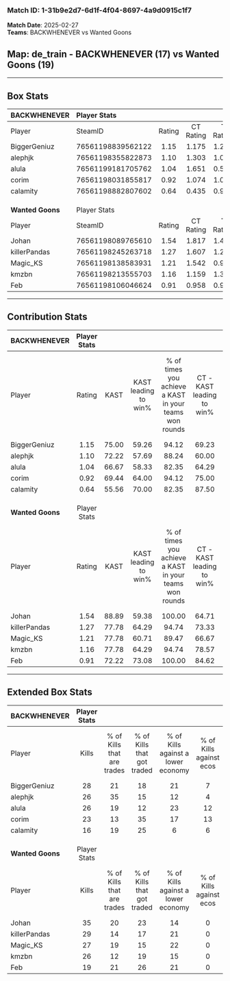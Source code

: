 ### Match ID: 1-31b9e2d7-6d1f-4f04-8697-4a9d0915c1f7  
**Match Date**: 2025-02-27  
**Teams**: BACKWHENEVER vs Wanted Goons  

## **Map**: de_train - BACKWHENEVER (17) vs Wanted Goons (19)  
---  

## Box Stats  

| **BACKWHENEVER** | Player Stats      |        |           |          |       |       |       |         |        |      |     |
| :- | :- | :-: | :-: | :-: | :-: | :-: | :-: | :-: | :-: | :-: | :-: |
| Player           | SteamID           | Rating | CT Rating | T Rating | KAST  |  ADR  | Kills | Assists | Deaths | K/D  | HS% |
| BiggerGeniuz     | 76561198839562122 |  1.15  |   1.175   |  1.282   | 75.00 | 72.2  |  28   |    4    |   25   | 1.12 | 28  |
| alephjk          | 76561198355822873 |  1.10  |   1.303   |  1.023   | 72.22 | 72.9  |  26   |   10    |   25   | 1.04 | 57  |
| alula            | 76561199181705762 |  1.04  |   1.651   |  0.550   | 66.67 | 83.3  |  26   |    5    |   28   | 0.93 | 61  |
| corim            | 76561198031855817 |  0.92  |   1.074   |  1.092   | 69.44 | 74.7  |  23   |    7    |   31   | 0.74 | 65  |
| calamity         | 76561198882807602 |  0.64  |   0.435   |  0.929   | 55.56 | 57.6  |  16   |    6    |   28   | 0.57 | 50  |
|                  |                   |        |           |          |       |       |       |         |        |      |     |
|                  |                   |        |           |          |       |       |       |         |        |      |     |
|                  |                   |        |           |          |       |       |       |         |        |      |     |
| **Wanted Goons** | Player Stats      |        |           |          |       |       |       |         |        |      |     |
| Player           | SteamID           | Rating | CT Rating | T Rating | KAST  |  ADR  | Kills | Assists | Deaths | K/D  | HS% |
| Johan            | 76561198089765610 |  1.54  |   1.817   |  1.403   | 88.89 | 110.7 |  35   |   11    |   27   | 1.30 | 48  |
| killerPandas     | 76561198245263718 |  1.27  |   1.607   |  1.237   | 77.78 | 86.0  |  29   |    5    |   23   | 1.26 | 24  |
| Magic_KS         | 76561198138583931 |  1.21  |   1.542   |  0.968   | 77.78 | 73.1  |  27   |    9    |   22   | 1.23 | 59  |
| kmzbn            | 76561198213555703 |  1.16  |   1.159   |  1.333   | 77.78 | 83.3  |  26   |    8    |   26   | 1.00 | 50  |
| Feb              | 76561198106046624 |  0.91  |   0.958   |  0.980   | 72.22 | 57.9  |  19   |    2    |   22   | 0.86 | 47  |
---  

## Contribution Stats  

| **BACKWHENEVER** | Player Stats |       |                      |                                                        |                           |                                                             |                          |                                                            |
| :- | :-: | :-: | :-: | :-: | :-: | :-: | :-: | :-: |
| Player           |    Rating    | KAST  | KAST leading to win% | % of times you achieve a KAST in your teams won rounds | CT - KAST leading to win% | CT - % of times you achieve a KAST in your teams won rounds | T - KAST leading to win% | T - % of times you achieve a KAST in your teams won rounds |
| BiggerGeniuz     |     1.15     | 75.00 |        59.26         |                         94.12                          |           69.23           |                            90.00                            |          50.00           |                           100.00                           |
| alephjk          |     1.10     | 72.22 |        57.69         |                         88.24                          |           60.00           |                            90.00                            |          54.55           |                           85.71                            |
| alula            |     1.04     | 66.67 |        58.33         |                         82.35                          |           64.29           |                            90.00                            |          50.00           |                           71.43                            |
| corim            |     0.92     | 69.44 |        64.00         |                         94.12                          |           75.00           |                            90.00                            |          53.85           |                           100.00                           |
| calamity         |     0.64     | 55.56 |        70.00         |                         82.35                          |           87.50           |                            70.00                            |          58.33           |                           100.00                           |
|                  |              |       |                      |                                                        |                           |                                                             |                          |                                                            |
|                  |              |       |                      |                                                        |                           |                                                             |                          |                                                            |
|                  |              |       |                      |                                                        |                           |                                                             |                          |                                                            |
| **Wanted Goons** | Player Stats |       |                      |                                                        |                           |                                                             |                          |                                                            |
| Player           |    Rating    | KAST  | KAST leading to win% | % of times you achieve a KAST in your teams won rounds | CT - KAST leading to win% | CT - % of times you achieve a KAST in your teams won rounds | T - KAST leading to win% | T - % of times you achieve a KAST in your teams won rounds |
| Johan            |     1.54     | 88.89 |        59.38         |                         100.00                         |           64.71           |                           100.00                            |          53.33           |                           100.00                           |
| killerPandas     |     1.27     | 77.78 |        64.29         |                         94.74                          |           73.33           |                           100.00                            |          53.85           |                           87.50                            |
| Magic_KS         |     1.21     | 77.78 |        60.71         |                         89.47                          |           66.67           |                            90.91                            |          53.85           |                           87.50                            |
| kmzbn            |     1.16     | 77.78 |        64.29         |                         94.74                          |           78.57           |                           100.00                            |          50.00           |                           87.50                            |
| Feb              |     0.91     | 72.22 |        73.08         |                         100.00                         |           84.62           |                           100.00                            |          61.54           |                           100.00                           |
---  

## Extended Box Stats  

| **BACKWHENEVER** | Player Stats |                            |                            |                                    |                         |                              |                                 |        |                             |                                     |                          |                               |                            |
| :- | :-: | :-: | :-: | :-: | :-: | :-: | :-: | :-: | :-: | :-: | :-: | :-: | :-: |
| Player           |    Kills     | % of Kills that are trades | % of Kills that got traded | % of Kills against a lower economy | % of Kills against ecos | % of Kills that are flawless | % of Kills that are close duels | Deaths | % of Deaths that get traded | % of Deaths against a lower economy | % of Deaths against ecos | % of Deaths that are flawless | % of Deaths that are close |
| BiggerGeniuz     |      28      |             21             |             18             |                 21                 |            7            |              71              |                7                |   25   |             20              |                  8                  |            0             |              96               |             0              |
| alephjk          |      26      |             35             |             15             |                 12                 |            4            |              73              |                4                |   25   |             16              |                 12                  |            4             |              60               |             4              |
| alula            |      26      |             19             |             12             |                 23                 |           12            |              50              |                8                |   28   |             14              |                  7                  |            0             |              68               |             7              |
| corim            |      23      |             13             |             35             |                 17                 |           13            |              57              |               22                |   31   |             35              |                 16                  |            6             |              61               |             3              |
| calamity         |      16      |             19             |             25             |                 6                  |            6            |              50              |                6                |   28   |             11              |                  7                  |            0             |              54               |             11             |
|                  |              |                            |                            |                                    |                         |                              |                                 |        |                             |                                     |                          |                               |                            |
|                  |              |                            |                            |                                    |                         |                              |                                 |        |                             |                                     |                          |                               |                            |
|                  |              |                            |                            |                                    |                         |                              |                                 |        |                             |                                     |                          |                               |                            |
| **Wanted Goons** | Player Stats |                            |                            |                                    |                         |                              |                                 |        |                             |                                     |                          |                               |                            |
| Player           |    Kills     | % of Kills that are trades | % of Kills that got traded | % of Kills against a lower economy | % of Kills against ecos | % of Kills that are flawless | % of Kills that are close duels | Deaths | % of Deaths that get traded | % of Deaths against a lower economy | % of Deaths against ecos | % of Deaths that are flawless | % of Deaths that are close |
| Johan            |      35      |             20             |             23             |                 14                 |            0            |              66              |                9                |   27   |             19              |                 19                  |            0             |              56               |             15             |
| killerPandas     |      29      |             14             |             17             |                 21                 |            0            |              69              |                0                |   23   |             26              |                 13                  |            0             |              74               |             9              |
| Magic_KS         |      27      |             19             |             15             |                 22                 |            0            |              67              |                4                |   22   |             14              |                 14                  |            0             |              36               |             5              |
| kmzbn            |      26      |             12             |             19             |                 15                 |            0            |              73              |                4                |   26   |             23              |                 15                  |            0             |              73               |             8              |
| Feb              |      19      |             21             |             26             |                 21                 |            0            |              68              |               11                |   22   |             18              |                 18                  |            0             |              68               |             9              |
